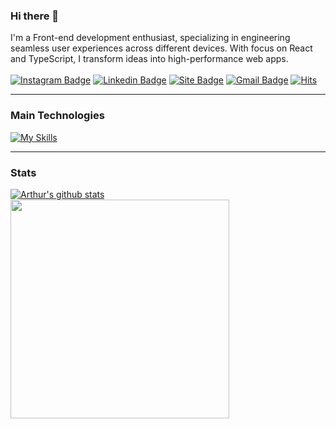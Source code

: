 
### Hi there 👋 

I'm a Front-end development enthusiast, specializing in engineering seamless user experiences across different devices. With focus on React and TypeScript, I transform ideas into high-performance web apps.
\
\
[![Instagram Badge](https://img.shields.io/badge/-@arthurlbo-6633cc?style=flat-square&labelColor=6633cc&logo=instagram&logoColor=white&link=https://www.instagram.com/arthur.lbo)](https://www.instagram.com/arthur.lbo)
[![Linkedin Badge](https://img.shields.io/badge/-arthurlbo-6633cc?style=flat-square&logo=Linkedin&logoColor=white&link=https://www.linkedin.com/in/arthurlbo)](https://www.linkedin.com/in/arthurlbo)
[![Site Badge](https://img.shields.io/badge/-arthurlbo.dev-6633cc?style=flat-square&logo=react&logoColor=white&labelColor=6633cc&link=https://arthurlbo-dev.vercel.app)](https://arthurlbo-dev.vercel.app)
[![Gmail Badge](https://img.shields.io/badge/-arthurlbo16@gmail.com-6633cc?style=flat-square&logo=Gmail&logoColor=white&link=mailto:arthurlbo16@gmail.com)](mailto:arthurlbo16@gmail.com)
[![Hits](https://hits.seeyoufarm.com/api/count/incr/badge.svg?url=https%3A%2F%2Fgithub.com%2Farthurlbo%2Fhit-counter&count_bg=%236633CC&title_bg=%236633CC&icon=&icon_color=%23E7E7E7&title=Profile+views&edge_flat=false)](https://hits.seeyoufarm.com)

---

### Main Technologies

[![My Skills](https://skillicons.dev/icons?i=react,next,ts,js,html,css,tailwind,fastapi,styledcomponents,graphql,redux,jest,vite,vitest,node,express,prisma,mysql,postgres,sqlite,docker,githubactions,git,github,sentry,wordpress,linux,figma)](https://github.com/arthurlbo)

---

### Stats

<a href="https://github.com/arthurlbo">
  <img align="center" src="https://github-readme-stats.vercel.app/api?username=arthurlbo&theme=dark&show_icons=true&include_all_commits=true&count_private=true" alt="Arthur's github stats" /> 
</a> 

<a href="https://github.com/arthurlbo">
  <img align="center" width="350" src="https://github-readme-stats.vercel.app/api/top-langs?username=arthurlbo&layout=compact&theme=dark" /> 
</a>
